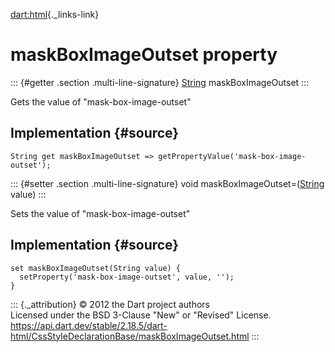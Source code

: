 [dart:html](../../dart-html/dart-html-library){._links-link}

maskBoxImageOutset property
===========================

::: {#getter .section .multi-line-signature}
[String](../../dart-core/string-class) maskBoxImageOutset
:::

Gets the value of \"mask-box-image-outset\"

Implementation {#source}
--------------

``` {.language-dart data-language="dart"}
String get maskBoxImageOutset => getPropertyValue('mask-box-image-outset');
```

::: {#setter .section .multi-line-signature}
void maskBoxImageOutset=([String](../../dart-core/string-class) value)
:::

Sets the value of \"mask-box-image-outset\"

Implementation {#source}
--------------

``` {.language-dart data-language="dart"}
set maskBoxImageOutset(String value) {
  setProperty('mask-box-image-outset', value, '');
}
```

::: {._attribution}
© 2012 the Dart project authors\
Licensed under the BSD 3-Clause \"New\" or \"Revised\" License.\
<https://api.dart.dev/stable/2.18.5/dart-html/CssStyleDeclarationBase/maskBoxImageOutset.html>
:::
